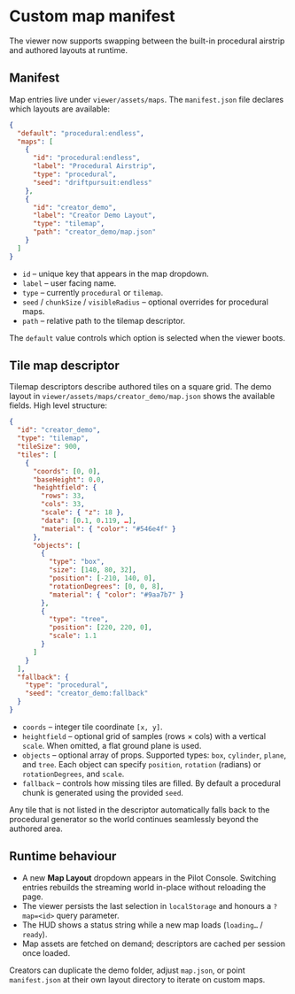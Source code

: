 # Custom map manifest

The viewer now supports swapping between the built-in procedural airstrip and authored layouts at runtime.

## Manifest

Map entries live under `viewer/assets/maps`. The `manifest.json` file declares which layouts are available:

```json
{
  "default": "procedural:endless",
  "maps": [
    {
      "id": "procedural:endless",
      "label": "Procedural Airstrip",
      "type": "procedural",
      "seed": "driftpursuit:endless"
    },
    {
      "id": "creator_demo",
      "label": "Creator Demo Layout",
      "type": "tilemap",
      "path": "creator_demo/map.json"
    }
  ]
}
```

* `id` – unique key that appears in the map dropdown.
* `label` – user facing name.
* `type` – currently `procedural` or `tilemap`.
* `seed` / `chunkSize` / `visibleRadius` – optional overrides for procedural maps.
* `path` – relative path to the tilemap descriptor.

The `default` value controls which option is selected when the viewer boots.

## Tile map descriptor

Tilemap descriptors describe authored tiles on a square grid. The demo layout in `viewer/assets/maps/creator_demo/map.json` shows the available fields. High level structure:

```json
{
  "id": "creator_demo",
  "type": "tilemap",
  "tileSize": 900,
  "tiles": [
    {
      "coords": [0, 0],
      "baseHeight": 0.0,
      "heightfield": {
        "rows": 33,
        "cols": 33,
        "scale": { "z": 18 },
        "data": [0.1, 0.119, …],
        "material": { "color": "#546e4f" }
      },
      "objects": [
        {
          "type": "box",
          "size": [140, 80, 32],
          "position": [-210, 140, 0],
          "rotationDegrees": [0, 0, 8],
          "material": { "color": "#9aa7b7" }
        },
        {
          "type": "tree",
          "position": [220, 220, 0],
          "scale": 1.1
        }
      ]
    }
  ],
  "fallback": {
    "type": "procedural",
    "seed": "creator_demo:fallback"
  }
}
```

* `coords` – integer tile coordinate `[x, y]`.
* `heightfield` – optional grid of samples (rows × cols) with a vertical `scale`. When omitted, a flat ground plane is used.
* `objects` – optional array of props. Supported types: `box`, `cylinder`, `plane`, and `tree`. Each object can specify `position`, `rotation` (radians) or `rotationDegrees`, and `scale`.
* `fallback` – controls how missing tiles are filled. By default a procedural chunk is generated using the provided `seed`.

Any tile that is not listed in the descriptor automatically falls back to the procedural generator so the world continues seamlessly beyond the authored area.

## Runtime behaviour

* A new **Map Layout** dropdown appears in the Pilot Console. Switching entries rebuilds the streaming world in-place without reloading the page.
* The viewer persists the last selection in `localStorage` and honours a `?map=<id>` query parameter.
* The HUD shows a status string while a new map loads (`loading…` / `ready`).
* Map assets are fetched on demand; descriptors are cached per session once loaded.

Creators can duplicate the demo folder, adjust `map.json`, or point `manifest.json` at their own layout directory to iterate on custom maps.
